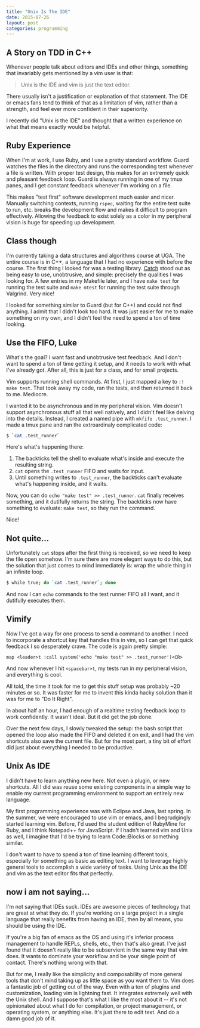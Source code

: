 ```yaml
---
title: "Unix Is The IDE"
date: 2015-07-26
layout: post
categories: programming
---
```


## A Story on TDD in C++

Whenever people talk about editors and IDEs and other things,
something that invariably gets mentioned by a vim user is that:

> Unix is the IDE and vim is just the text editor.

There usually isn't a justification or explanation of that statement.
The IDE or emacs fans tend to think of that as a limitation of vim, rather than a strength, and feel ever more confident in their superiority.

I recently did "Unix is the IDE" and thought that a written experience on what that means exactly would be helpful.

## Ruby Experience

When I'm at work, I use Ruby, and I use a pretty standard workflow.
Guard watches the files in the directory and runs the corresponding test whenever a file is written.
With proper test design, this makes for an extremely quick and pleasant feedback loop.
Guard is always running in one of my tmux panes, and I get constant feedback whenever I'm working on a file.

This makes "test first" software development much easier and nicer.
Manually switching contexts, running `rspec`, waiting for the entire test suite to run, etc. breaks the development flow and makes it difficult to program effectively.
Allowing the feedback to exist solely as a color in my peripheral vision is huge for speeding up development.

## Class though

I'm currently taking a data structures and algorithms course at UGA.
The entire course is in C++, a language that I had no experience with before the course.
The first thing I looked for was a testing library.
[Catch](https://github.com/philsquared/Catch) stood out as being easy to use, unobtrusive, and simple: precisely the qualities I was looking for.
A few entries in my Makefile later, and I have `make test` for running the test suite and `make mtest` for running the test suite through Valgrind.
Very nice!

I looked for something similar to Guard (but for C++) and could not find anything.
I admit that I didn't look too hard.
It was just easier for me to make something on my own, and I didn't feel the need to spend a ton of time looking.

## Use the FIFO, Luke

What's the goal?
I want fast and unobtrusive test feedback.
And I don't want to spend a ton of time getting it setup, and it needs to work with what I've already got.
After all, this is just for a class, and for small projects.

Vim supports running shell commands.
At first, I just mapped a key to `:! make test`.
That took away my code, ran the tests, and then returned it back to me.
Mediocre.

I wanted it to be asynchronous and in my peripheral vision.
Vim doesn't support asynchronous stuff all that well natively, and I didn't feel like delving into the details.
Instead, I created a named pipe with `mkfifo .test_runner`.
I made a tmux pane and ran the extroardinaly complicated code:

```bash
$ `cat .test_runner`
```

Here's what's happening there:

1. The backticks tell the shell to evaluate what's inside and execute the resulting string.
2. `cat` opens the `.test_runner` FIFO and waits for input.
3. Until something writes to `.test_runner`, the backticks can't evaluate what's happening inside, and it waits.

Now, you can do `echo "make test" >> .test_runner`.
`cat` finally receives something, and it dutifully returns the string.
The backticks now have something to evaluate: `make test`, so they run the command.

Nice!

## Not quite...

Unfortunately `cat` stops after the first thing is received, so we need to keep the file open somehow.
I'm sure there are more elegant ways to do this, but the solution that just comes to mind immediately is:
wrap the whole thing in an infinite loop.

```bash
$ while true; do `cat .test_runner`; done
```

And now I can `echo` commands to the test runner FIFO all I want, and it dutifully executes them.

## Vimify

Now I've got a way for one process to send a command to another.
I need to incorporate a shortcut key that handles this in vim, so I can get that quick feedback I so desperately crave.
The code is again pretty simple:

```
map <leader>t :call system('echo "make test" >> .test_runner')<CR>
```

And now whenever I hit `<spacebar>t`, my tests run in my peripheral vision, and everything is cool.

All told, the time it took for me to get this stuff setup was probably ~20 minutes or so.
It was faster for me to invent this kinda hacky solution than it was for me to "Do It Right".

In about half an hour, I had enough of a realtime testing feedback loop to work confidently.
It wasn't ideal.
But it did get the job done.

Over the next few days, I slowly tweaked the setup:
the bash script that opened the loop also made the FIFO and deleted it on exit,
and I had the vim shortcuts also save the current file.
But for the most part, a tiny bit of effort did just about everything I needed to be productive.

## Unix As IDE

I didn't have to learn anything new here.
Not even a plugin, or new shortcuts.
All I did was reuse some existing components in a simple way to enable my current programming environment to support an entirely new language.

My first programming experience was with Eclipse and Java, last spring.
In the summer, we were encouraged to use vim or emacs, and I begrudgingly started learning vim. 
Before, I'd used the student edition of RubyMine for Ruby, and I think Notepad++ for JavaScript.
If I hadn't learned vim and Unix as well, I imagine that I'd be trying to learn Code::Blocks or something similar.

I don't want to have to spend a ton of time learning different tools, especially for something as basic as editing text.
I want to leverage highly general tools to accomplish a wide variety of tasks.
Using Unix as the IDE and vim as the text editor fits that perfectly.

## now i am not saying...

I'm not saying that IDEs suck.
IDEs are awesome pieces of technology that are great at what they do.
If you're working on a large project in a single language that really benefits from having an IDE,
then by all means, you should be using the IDE.

If you're a big fan of emacs as the OS and using it's inferior process management to handle REPLs, shells, etc., then that's also great.
I've just found that it doesn't really like to be subservient in the same way that vim does.
It wants to dominate your workflow and be your single point of contact.
There's nothing wrong with that.

But for me, I really like the simplicity and composability of more general tools that don't mind taking up as little space as you want them to.
Vim does a fantastic job of getting out of the way.
Even with a ton of plugins and customization, loading vim is lightning fast.
It integrates extremely well with the Unix shell.
And I suppose that's what I like the most about it -- it's not opinionated about what I do for compilation, or project management, or operating system, or anything else.
It's just there to edit text.
And do a damn good job of it.
